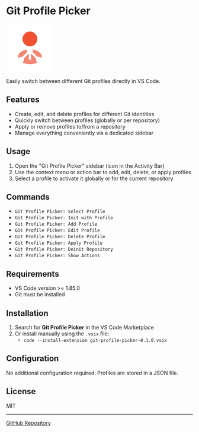# Git Profile Picker

![Icon](resources/icon.png)

Easily switch between different Git profiles directly in VS Code.

## Features
- Create, edit, and delete profiles for different Git identities
- Quickly switch between profiles (globally or per repository)
- Apply or remove profiles to/from a repository
- Manage everything conveniently via a dedicated sidebar

## Usage
1. Open the "Git Profile Picker" sidebar (icon in the Activity Bar)
2. Use the context menu or action bar to add, edit, delete, or apply profiles
3. Select a profile to activate it globally or for the current repository

## Commands
- `Git Profile Picker: Select Profile`
- `Git Profile Picker: Init with Profile`
- `Git Profile Picker: Add Profile`
- `Git Profile Picker: Edit Profile`
- `Git Profile Picker: Delete Profile`
- `Git Profile Picker: Apply Profile`
- `Git Profile Picker: Deinit Repository`
- `Git Profile Picker: Show Actions`

## Requirements
- VS Code version >= 1.85.0
- Git must be installed

## Installation
1. Search for **Git Profile Picker** in the VS Code Marketplace
2. Or install manually using the `.vsix` file:
   - `code --install-extension git-profile-picker-0.1.0.vsix`

## Configuration
No additional configuration required. Profiles are stored in a JSON file.

## License
MIT

---

[GitHub Repository](https://github.com/scorpion81/git-profile-picker)